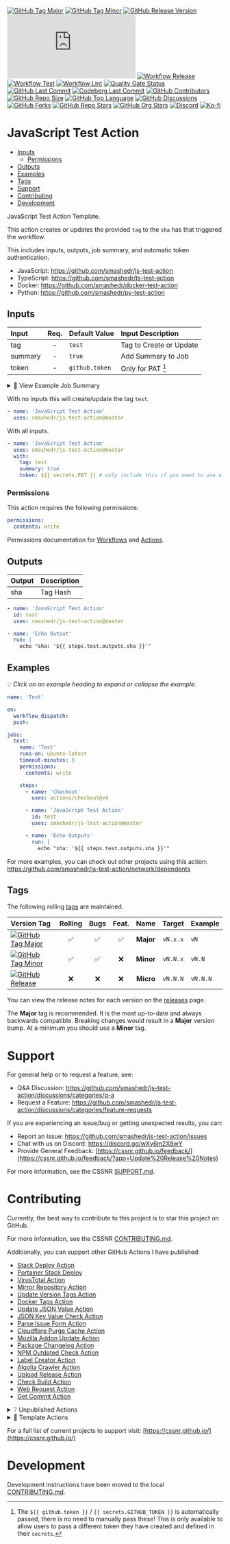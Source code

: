[![GitHub Tag Major](https://img.shields.io/github/v/tag/smashedr/js-test-action?sort=semver&filter=!v*.*&logo=git&logoColor=white&labelColor=585858&label=%20)](https://github.com/smashedr/js-test-action/tags)
[![GitHub Tag Minor](https://img.shields.io/github/v/tag/smashedr/js-test-action?sort=semver&filter=!v*.*.*&logo=git&logoColor=white&labelColor=585858&label=%20)](https://github.com/smashedr/js-test-action/releases)
[![GitHub Release Version](https://img.shields.io/github/v/release/smashedr/js-test-action?logo=git&logoColor=white&labelColor=585858&label=%20)](https://github.com/smashedr/js-test-action/releases/latest)
[![GitHub Dist Size](https://img.shields.io/github/size/smashedr/js-test-action/dist%2Findex.js?logo=bookstack&logoColor=white&label=dist%20size)](https://github.com/smashedr/js-test-action/blob/master/src)
[![Workflow Release](https://img.shields.io/github/actions/workflow/status/smashedr/js-test-action/release.yaml?logo=cachet&label=release)](https://github.com/smashedr/js-test-action/actions/workflows/release.yaml)
[![Workflow Test](https://img.shields.io/github/actions/workflow/status/smashedr/js-test-action/test.yaml?logo=cachet&label=test)](https://github.com/smashedr/js-test-action/actions/workflows/test.yaml)
[![Workflow Lint](https://img.shields.io/github/actions/workflow/status/smashedr/js-test-action/lint.yaml?logo=cachet&label=lint)](https://github.com/smashedr/js-test-action/actions/workflows/lint.yaml)
[![Quality Gate Status](https://sonarcloud.io/api/project_badges/measure?project=smashedr_js-test-action&metric=alert_status)](https://sonarcloud.io/summary/new_code?id=smashedr_js-test-action)
[![GitHub Last Commit](https://img.shields.io/github/last-commit/smashedr/js-test-action?logo=github&label=updated)](https://github.com/smashedr/js-test-action/pulse)
[![Codeberg Last Commit](https://img.shields.io/gitea/last-commit/shaner/js-test-action/master?gitea_url=https%3A%2F%2Fcodeberg.org%2F&logo=codeberg&logoColor=white&label=updated)](https://codeberg.org/shaner/js-test-action)
[![GitHub Contributors](https://img.shields.io/github/contributors/smashedr/js-test-action?logo=github)](https://github.com/smashedr/js-test-action/graphs/contributors)
[![GitHub Repo Size](https://img.shields.io/github/repo-size/smashedr/js-test-action?logo=bookstack&logoColor=white&label=repo%20size)](https://github.com/smashedr/js-test-action?tab=readme-ov-file#readme)
[![GitHub Top Language](https://img.shields.io/github/languages/top/smashedr/js-test-action?logo=htmx)](https://github.com/smashedr/js-test-action)
[![GitHub Discussions](https://img.shields.io/github/discussions/smashedr/js-test-action?logo=github)](https://github.com/smashedr/js-test-action/discussions)
[![GitHub Forks](https://img.shields.io/github/forks/smashedr/js-test-action?style=flat&logo=github)](https://github.com/smashedr/js-test-action/forks)
[![GitHub Repo Stars](https://img.shields.io/github/stars/smashedr/js-test-action?style=flat&logo=github)](https://github.com/smashedr/js-test-action/stargazers)
[![GitHub Org Stars](https://img.shields.io/github/stars/cssnr?style=flat&logo=github&label=org%20stars)](https://cssnr.github.io/)
[![Discord](https://img.shields.io/discord/899171661457293343?logo=discord&logoColor=white&label=discord&color=7289da)](https://discord.gg/wXy6m2X8wY)
[![Ko-fi](https://img.shields.io/badge/Ko--fi-72a5f2?logo=kofi&label=support)](https://ko-fi.com/cssnr)

# JavaScript Test Action

- [Inputs](#Inputs)
  - [Permissions](#Permissions)
- [Outputs](#Outputs)
- [Examples](#Examples)
- [Tags](#Tags)
- [Support](#Support)
- [Contributing](#Contributing)
- [Development](#Development)

JavaScript Test Action Template.

This action creates or updates the provided `tag` to the `sha` has that triggered the workflow.

This includes inputs, outputs, job summary, and automatic token authentication.

- JavaScript: https://github.com/smashedr/js-test-action
- TypeScript: https://github.com/smashedr/ts-test-action
- Docker: https://github.com/smashedr/docker-test-action
- Python: https://github.com/smashedr/py-test-action

## Inputs

| Input   | Req. | Default&nbsp;Value | Input&nbsp;Description  |
| :------ | :--: | :----------------- | :---------------------- |
| tag     |  -   | `test`             | Tag to Create or Update |
| summary |  -   | `true`             | Add Summary to Job      |
| token   |  -   | `github.token`     | Only for PAT [^1]       |

<details><summary>👀 View Example Job Summary</summary>

---

Updated: [test](https://github.com/smashedr/js-test-action/releases/tag/test) :arrow_right: `6470ef53102d5229672433f1adb6afa42e7b64d9`

<details><summary>Inputs</summary><table><tr><th>Input</th><th>Value</th></tr><tr><td>tag</td><td>test</td></tr><tr><td>summary</td><td>true</td></tr></table></details>

---

</details>

With no inputs this will create/update the tag `test`.

```yaml
- name: 'JavaScript Test Action'
  uses: smashedr/js-test-action@master
```

With all inputs.

```yaml
- name: 'JavaScript Test Action'
  uses: smashedr/js-test-action@master
  with:
    tag: test
    summary: true
    token: ${{ secrets.PAT }} # only include this if you need to use a PAT
```

### Permissions

This action requires the following permissions:

```yaml
permissions:
  contents: write
```

Permissions documentation for [Workflows](https://docs.github.com/en/actions/writing-workflows/choosing-what-your-workflow-does/controlling-permissions-for-github_token) and [Actions](https://docs.github.com/en/actions/security-for-github-actions/security-guides/automatic-token-authentication).

## Outputs

| Output | Description |
| :----- | :---------- |
| sha    | Tag Hash    |

```yaml
- name: 'JavaScript Test Action'
  id: test
  uses: smashedr/js-test-action@master

- name: 'Echo Output'
  run: |
    echo "sha: '${{ steps.test.outputs.sha }}'"
```

## Examples

💡 _Click on an example heading to expand or collapse the example._

```yaml
name: 'Test'

on:
  workflow_dispatch:
  push:

jobs:
  test:
    name: 'Test'
    runs-on: ubuntu-latest
    timeout-minutes: 5
    permissions:
      contents: write

    steps:
      - name: 'Checkout'
        uses: actions/checkout@v4

      - name: 'JavaScript Test Action'
        id: test
        uses: smashedr/js-test-action@master

      - name: 'Echo Outputs'
        run: |
          echo "sha: '${{ steps.test.outputs.sha }}'"
```

For more examples, you can check out other projects using this action:  
https://github.com/smashedr/js-test-action/network/dependents

## Tags

The following rolling [tags](https://github.com/smashedr/js-test-action/tags) are maintained.

| Version&nbsp;Tag                                                                                                                                                                                                   | Rolling | Bugs | Feat. |   Name    |  Target  | Example  |
| :----------------------------------------------------------------------------------------------------------------------------------------------------------------------------------------------------------------- | :-----: | :--: | :---: | :-------: | :------: | :------- |
| [![GitHub Tag Major](https://img.shields.io/github/v/tag/smashedr/js-test-action?sort=semver&filter=!v*.*&style=for-the-badge&label=%20&color=44cc10)](https://github.com/smashedr/js-test-action/releases/latest) |   ✅    |  ✅  |  ✅   | **Major** | `vN.x.x` | `vN`     |
| [![GitHub Tag Minor](https://img.shields.io/github/v/tag/smashedr/js-test-action?sort=semver&filter=!v*.*.*&style=for-the-badge&label=%20&color=blue)](https://github.com/smashedr/js-test-action/releases/latest) |   ✅    |  ✅  |  ❌   | **Minor** | `vN.N.x` | `vN.N`   |
| [![GitHub Release](https://img.shields.io/github/v/release/smashedr/js-test-action?style=for-the-badge&label=%20&color=red)](https://github.com/smashedr/js-test-action/releases/latest)                           |   ❌    |  ❌  |  ❌   | **Micro** | `vN.N.N` | `vN.N.N` |

You can view the release notes for each version on the [releases](https://github.com/smashedr/js-test-action/releases) page.

The **Major** tag is recommended. It is the most up-to-date and always backwards compatible.
Breaking changes would result in a **Major** version bump. At a minimum you should use a **Minor** tag.

# Support

For general help or to request a feature, see:

- Q&A Discussion: https://github.com/smashedr/js-test-action/discussions/categories/q-a
- Request a Feature: https://github.com/smashedr/js-test-action/discussions/categories/feature-requests

If you are experiencing an issue/bug or getting unexpected results, you can:

- Report an Issue: https://github.com/smashedr/js-test-action/issues
- Chat with us on Discord: https://discord.gg/wXy6m2X8wY
- Provide General Feedback: [https://cssnr.github.io/feedback/](https://cssnr.github.io/feedback/?app=Update%20Release%20Notes)

For more information, see the CSSNR [SUPPORT.md](https://github.com/cssnr/.github/blob/master/.github/SUPPORT.md#support).

# Contributing

Currently, the best way to contribute to this project is to star this project on GitHub.

For more information, see the CSSNR [CONTRIBUTING.md](https://github.com/cssnr/.github/blob/master/.github/CONTRIBUTING.md#contributing).

Additionally, you can support other GitHub Actions I have published:

- [Stack Deploy Action](https://github.com/cssnr/stack-deploy-action?tab=readme-ov-file#readme)
- [Portainer Stack Deploy](https://github.com/cssnr/portainer-stack-deploy-action?tab=readme-ov-file#readme)
- [VirusTotal Action](https://github.com/cssnr/virustotal-action?tab=readme-ov-file#readme)
- [Mirror Repository Action](https://github.com/cssnr/mirror-repository-action?tab=readme-ov-file#readme)
- [Update Version Tags Action](https://github.com/cssnr/update-version-tags-action?tab=readme-ov-file#readme)
- [Docker Tags Action](https://github.com/cssnr/docker-tags-action?tab=readme-ov-file#readme)
- [Update JSON Value Action](https://github.com/cssnr/update-json-value-action?tab=readme-ov-file#readme)
- [JSON Key Value Check Action](https://github.com/cssnr/json-key-value-check-action?tab=readme-ov-file#readme)
- [Parse Issue Form Action](https://github.com/cssnr/parse-issue-form-action?tab=readme-ov-file#readme)
- [Cloudflare Purge Cache Action](https://github.com/cssnr/cloudflare-purge-cache-action?tab=readme-ov-file#readme)
- [Mozilla Addon Update Action](https://github.com/cssnr/mozilla-addon-update-action?tab=readme-ov-file#readme)
- [Package Changelog Action](https://github.com/cssnr/package-changelog-action?tab=readme-ov-file#readme)
- [NPM Outdated Check Action](https://github.com/cssnr/npm-outdated-action?tab=readme-ov-file#readme)
- [Label Creator Action](https://github.com/cssnr/label-creator-action?tab=readme-ov-file#readme)
- [Algolia Crawler Action](https://github.com/cssnr/algolia-crawler-action?tab=readme-ov-file#readme)
- [Upload Release Action](https://github.com/cssnr/upload-release-action?tab=readme-ov-file#readme)
- [Check Build Action](https://github.com/cssnr/check-build-action?tab=readme-ov-file#readme)
- [Web Request Action](https://github.com/cssnr/web-request-action?tab=readme-ov-file#readme)
- [Get Commit Action](https://github.com/cssnr/get-commit-action?tab=readme-ov-file#readme)

<details><summary>❔ Unpublished Actions</summary>

These actions are not published on the Marketplace, but may be useful.

- [cssnr/draft-release-action](https://github.com/cssnr/draft-release-action?tab=readme-ov-file#readme) - Keep a draft release ready to publish.
- [cssnr/env-json-action](https://github.com/cssnr/env-json-action?tab=readme-ov-file#readme) - Convert env file to json or vice versa.
- [cssnr/push-artifacts-action](https://github.com/cssnr/push-artifacts-action?tab=readme-ov-file#readme) - Sync files to a remote host with rsync.
- [smashedr/update-release-notes-action](https://github.com/smashedr/update-release-notes-action?tab=readme-ov-file#readme) - Update release notes.
- [smashedr/combine-release-notes-action](https://github.com/smashedr/combine-release-notes-action?tab=readme-ov-file#readme) - Combine release notes.

---

</details>

<details><summary>📝 Template Actions</summary>

These are basic action templates that I use for creating new actions.

- [js-test-action](https://github.com/smashedr/js-test-action?tab=readme-ov-file#readme) - JavaScript
- [py-test-action](https://github.com/smashedr/py-test-action?tab=readme-ov-file#readme) - Python
- [ts-test-action](https://github.com/smashedr/ts-test-action?tab=readme-ov-file#readme) - TypeScript
- [docker-test-action](https://github.com/smashedr/docker-test-action?tab=readme-ov-file#readme) - Docker Image

Note: The `docker-test-action` builds, runs and pushes images to [GitHub Container Registry](https://docs.github.com/en/packages/working-with-a-github-packages-registry/working-with-the-container-registry).

---

</details>

For a full list of current projects to support visit: [https://cssnr.github.io/](https://cssnr.github.io/)

# Development

Development instructions have been moved to the local [CONTRIBUTING.md](CONTRIBUTING.md).

[^1]:
    The `${{ github.token }}` / `{{ secrets.GITHUB_TOKEN }}` is automatically passed, there is no need to manually pass these!
    This is only available to allow users to pass a different token they have created and defined in their `secrets`.
